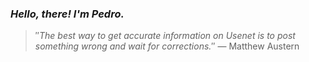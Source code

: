 ### *Hello, there! I'm Pedro.*
> ″*The best way to get accurate information on Usenet is to post something wrong and wait for corrections.*″
 — Matthew Austern
